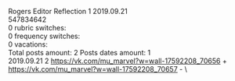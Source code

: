 Rogers	Editor Reflection 1 2019.09.21\
547834642\
0 rubric switches:\
0 frequency switches:\
0 vacations:\
Total posts amount: 2	Posts dates amount: 1\
2019.09.21 2 https://vk.com/mu_marvel?w=wall-17592208_70656 + https://vk.com/mu_marvel?w=wall-17592208_70657 - \
